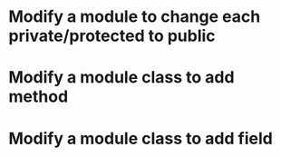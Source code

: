 # Modify a module to change each private/protected to public
# Modify a module class to add method
# Modify a module class to add field
